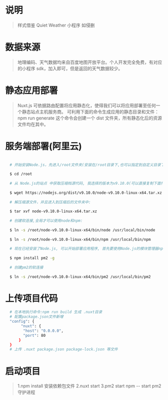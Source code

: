 # 说明
> 样式借鉴 Quiet Weather 小程序 如侵删

# 数据来源
> 地理编码、天气数据均来自百度地图开放平台。个人开发完全免费，有对应的小程序 sdk，加入即可，但是返回的天气数据较少。

# 静态应用部署

 >  Nuxt.js 可依据路由配置将应用静态化，使得我们可以将应用部署至任何一个静态站点主机服务商。
 >  可利用下面的命令生成应用的静态目录和文件：
 >  npm run generate
 >  这个命令会创建一个 dist 文件夹，所有静态化后的资源文件均在其中。
# 服务端部署(阿里云)
``` bash
    
  # 开始安装Node.js，先进入/root文件夹(安装在/root目录下,也可以指定到自定义目录下)，这个文件夹通常用来存放软件源代码:
  
  $ cd /root
  
  # 从 Node.js的站点 中获取压缩档源代码, 我选择的版本为v9.10.0(可以直接复制下面代码,修改自己需要的版本就可以)：
  
  $ wget https://nodejs.org/dist/v9.10.0/node-v9.10.0-linux-x64.tar.xz
  
  # 解压缩源文件，并且进入到压缩后的文件夹中:
  
  $ tar xvf node-v9.10.0-linux-x64.tar.xz
  
  # 创建软连接,全局才可以使用node和npm:
  
  $ ln -s /root/node-v9.10.0-linux-x64/bin/node /usr/local/bin/node
  
  $ ln -s /root/node-v9.10.0-linux-x64/bin/npm /usr/local/bin/npm
  
  # 现在已经安装了Node.js, 可以开始部署应用程序, 首先要使用Node.js的模块管理器npm安装pm2.
  
  $ npm install pm2 -g
  
  # 创建pm2的软连接
  
  $ ln -s /root/node-v9.10.0-linux-x64/bin/pm2 /usr/local/bin/pm2
```
  # 上传项目代码
  ``` bash
    # 在本地执行命令:npm run build 生成 .nuxt目录
    # 配置package.json文件新增
    "config": {
         "nuxt": {
          "host": "0.0.0.0",
          "port": 80
        }
    }
    # 上传 .nuxt package.json package-lock.json 等文件
  ```
  # 启动项目
  > 1.npm install 安装依赖包文件
  > 2.nuxt start
  > 3.pm2 start npm -- start  pm2 守护进程
